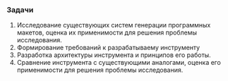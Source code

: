 ### Задачи
1. Исследование существующих систем генерации программных макетов, оценка их применимости для решения проблемы исследования.
2. Формирование требований к разрабатываему инструменту
3. Разработка архитектуры инструмента и принципов его работы.
4. Сравнение инструмента с существующими аналогами, оценка его применимости для решения проблемы исследования.
